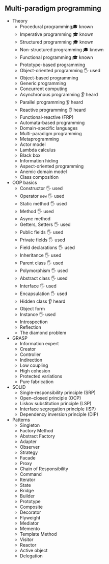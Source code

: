 ## Multi-paradigm programming

- Theory
  - Procedural programming🎓 known
  - Imperative programming 🎓 known
  - Structured programming 🎓 known
  - Non-structured programming 🎓 known
  - Functional programming 🎓 known
  - Prototype-based programming
  - Object-oriented programming 🖐️ used
  - Object-based programming
  - Generic programming
  - Concurrent computing
  - Asynchronous programming 👂 heard
  - Parallel programming 👂 heard
  - Reactive programming 👂 heard
  - Functional-reactive (FRP)
  - Automata-based programming
  - Domain-specific languages
  - Multi-paradigm programming
  - Metaprogramming
  - Actor model
  - Lambda calculus
  - Black box
  - Information hiding
  - Aspect-oriented programming
  - Anemic domain model
  - Class composition
- OOP basics
  - Constructor 🖐️ used
  - Operator `new` 🖐️ used
  - Static method 🖐️ used
  - Method 🖐️ used
  - Async method 
  - Getters, Setters 🖐️ used
  - Public fields 🖐️ used
  - Private fields 🖐️ used
  - Field declarations 🖐️ used
  - Inheritance 🖐️ used
  - Parent class 🖐️ used
  - Polymorphism 🖐️ used
  - Abstract class 🖐️ used
  - Interface 🖐️ used
  - Encapsulation 🖐️ used
  - Hidden class 👂 heard
  - Object form
  - Instance 🖐️ used
  - Introspection
  - Reflection
  - The diamond problem
- GRASP
  - Information expert
  - Creator
  - Controller
  - Indirection
  - Low coupling
  - High cohesion
  - Protected variations
  - Pure fabrication
- SOLID
  - Single-responsibility principle (SRP)
  - Open–closed principle (OCP)
  - Liskov substitution principle (LSP)
  - Interface segregation principle (ISP)
  - Dependency inversion principle (DIP)
- Patterns
  - Singleton
  - Factory Method
  - Abstract Factory
  - Adapter
  - Observer
  - Strategy
  - Facade
  - Proxy
  - Chain of Responsibility
  - Command
  - Iterator
  - State
  - Bridge
  - Builder
  - Prototype
  - Composite
  - Decorator
  - Flyweight
  - Mediator
  - Memento
  - Template Method
  - Visitor
  - Reactor
  - Active object
  - Delegation
